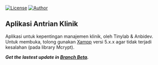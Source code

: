 [![License](https://img.shields.io/github/license/ezralazuardy/ChocoView.svg)](https://github.com/ezralazuardy/aplikasi-antrian-klinik/blob/master/LICENSE) [![Author](https://img.shields.io/badge/author-TinyLab%20&%20AnbiDev-blue.svg)](https://github.com/ezralazuardy) 

## Aplikasi Antrian Klinik
Aplikasi untuk kepentingan manajemen klinik, oleh Tinylab & Anbidev.<br>
Untuk membuka, tolong gunakan [Xampp](https://www.apachefriends.org/download.html) versi 5.x.x agar tidak terjadi kesalahan (pada library Mcrypt).


<i><b>Get the lastest update in [Branch Beta](https://github.com/ezralazuardy/aplikasi-antrian-klinik/tree/beta).</b></i>
